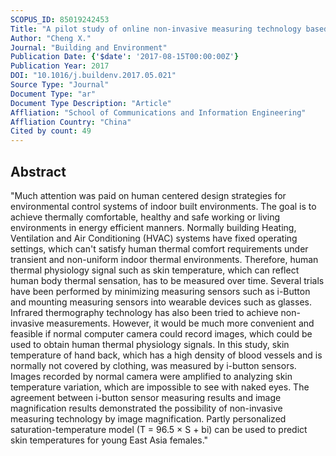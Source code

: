 ```yaml
---
SCOPUS_ID: 85019242453
Title: "A pilot study of online non-invasive measuring technology based on video magnification to determine skin temperature"
Author: "Cheng X."
Journal: "Building and Environment"
Publication Date: {'$date': '2017-08-15T00:00:00Z'}
Publication Year: 2017
DOI: "10.1016/j.buildenv.2017.05.021"
Source Type: "Journal"
Document Type: "ar"
Document Type Description: "Article"
Affliation: "School of Communications and Information Engineering"
Affliation Country: "China"
Cited by count: 49
---
```


## Abstract
"Much attention was paid on human centered design strategies for environmental control systems of indoor built environments. The goal is to achieve thermally comfortable, healthy and safe working or living environments in energy efficient manners. Normally building Heating, Ventilation and Air Conditioning (HVAC) systems have fixed operating settings, which can't satisfy human thermal comfort requirements under transient and non-uniform indoor thermal environments. Therefore, human thermal physiology signal such as skin temperature, which can reflect human body thermal sensation, has to be measured over time. Several trials have been performed by minimizing measuring sensors such as i-Button and mounting measuring sensors into wearable devices such as glasses. Infrared thermography technology has also been tried to achieve non-invasive measurements. However, it would be much more convenient and feasible if normal computer camera could record images, which could be used to obtain human thermal physiology signals. In this study, skin temperature of hand back, which has a high density of blood vessels and is normally not covered by clothing, was measured by i-button sensors. Images recorded by normal camera were amplified to analyzing skin temperature variation, which are impossible to see with naked eyes. The agreement between i-button sensor measuring results and image magnification results demonstrated the possibility of non-invasive measuring technology by image magnification. Partly personalized saturation-temperature model (T = 96.5 × S + bi) can be used to predict skin temperatures for young East Asia females."
